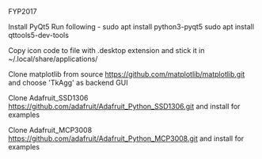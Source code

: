 FYP2017

Install PyQt5
Run following -
sudo apt install python3-pyqt5
sudo apt install qttools5-dev-tools

Copy icon code to file with .desktop extension
and stick it in ~/.local/share/applications/

Clone matplotlib from source 
https://github.com/matplotlib/matplotlib.git
and choose 'TkAgg' as backend GUI

Clone Adafruit_SSD1306
https://github.com/adafruit/Adafruit_Python_SSD1306.git
and install for examples

Clone Adafruit_MCP3008
https://github.com/adafruit/Adafruit_Python_MCP3008.git
and install for examples

